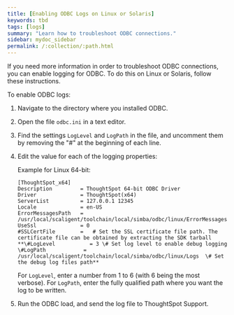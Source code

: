 ```yaml
---
title: [Enabling ODBC Logs on Linux or Solaris]
keywords: tbd
tags: [logs]
summary: "Learn how to troubleshoot ODBC connections."
sidebar: mydoc_sidebar
permalink: /:collection/:path.html
---
```

If you need more information in order to troubleshoot ODBC connections, you can enable logging for ODBC. To do this on Linux or Solaris, follow these instructions.

To enable ODBC logs:

1. Navigate to the directory where you installed ODBC.
2. Open the file `odbc.ini` in a text editor.
3. Find the settings `LogLevel` and `LogPath` in the file, and uncomment them by removing the "\#" at the beginning of each line.
4. Edit the value for each of the logging properties:

    Example for Linux 64-bit:

    ```
    [ThoughtSpot_x64]
    Description         = ThoughtSpot 64-bit ODBC Driver
    Driver              = ThoughtSpot(x64)
    ServerList          = 127.0.0.1 12345
    Locale              = en-US
    ErrorMessagesPath   = /usr/local/scaligent/toolchain/local/simba/odbc/linux/ErrorMessages
    UseSsl              = 0
    #SSLCertFile        =   # Set the SSL certificate file path. The certificate file can be obtained by extracting the SDK tarball
    **\#LogLevel           = 3 \# Set log level to enable debug logging
    \#LogPath            = /usr/local/scaligent/toolchain/local/simba/odbc/linux/Logs  \# Set the debug log files path**
    ```

    For `LogLevel`, enter a number from 1 to 6 (with 6 being the most verbose). For `LogPath`, enter the fully qualified path where you want the log to be written.

5. Run the ODBC load, and send the log file to ThoughtSpot Support.
